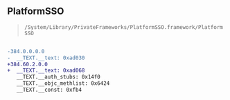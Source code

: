## PlatformSSO

> `/System/Library/PrivateFrameworks/PlatformSSO.framework/PlatformSSO`

```diff

-384.0.0.0.0
-  __TEXT.__text: 0xad030
+384.60.2.0.0
+  __TEXT.__text: 0xad068
   __TEXT.__auth_stubs: 0x14f0
   __TEXT.__objc_methlist: 0x6424
   __TEXT.__const: 0xfb4

```
